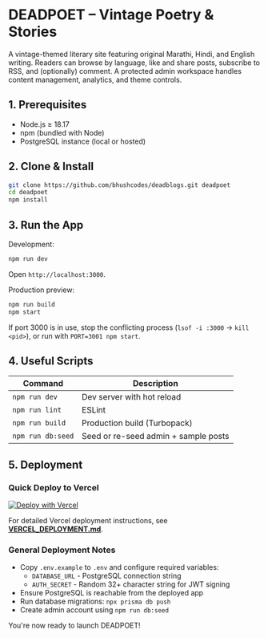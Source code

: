 # DEADPOET – Vintage Poetry & Stories

A vintage-themed literary site featuring original Marathi, Hindi, and English writing. Readers can browse by language, like and share posts, subscribe to RSS, and (optionally) comment. A protected admin workspace handles content management, analytics, and theme controls.

## 1. Prerequisites

- Node.js ≥ 18.17  
- npm (bundled with Node)  
- PostgreSQL instance (local or hosted)

## 2. Clone & Install

```bash
git clone https://github.com/bhushcodes/deadblogs.git deadpoet
cd deadpoet
npm install
```

## 3. Run the App

Development:

```bash
npm run dev
```

Open `http://localhost:3000`.

Production preview:

```bash
npm run build
npm start
```

If port 3000 is in use, stop the conflicting process (`lsof -i :3000` → `kill <pid>`), or run with `PORT=3001 npm start`.

## 4. Useful Scripts

| Command           | Description                           |
| ----------------- | ------------------------------------- |
| `npm run dev`     | Dev server with hot reload            |
| `npm run lint`    | ESLint                                |
| `npm run build`   | Production build (Turbopack)          |
| `npm run db:seed` | Seed or re-seed admin + sample posts  |

## 5. Deployment

### Quick Deploy to Vercel

[![Deploy with Vercel](https://vercel.com/button)](https://vercel.com/new)

For detailed Vercel deployment instructions, see **[VERCEL_DEPLOYMENT.md](./VERCEL_DEPLOYMENT.md)**.

### General Deployment Notes

- Copy `.env.example` to `.env` and configure required variables:
  - `DATABASE_URL` - PostgreSQL connection string
  - `AUTH_SECRET` - Random 32+ character string for JWT signing
- Ensure PostgreSQL is reachable from the deployed app
- Run database migrations: `npx prisma db push`
- Create admin account using `npm run db:seed`

You're now ready to launch DEADPOET!
